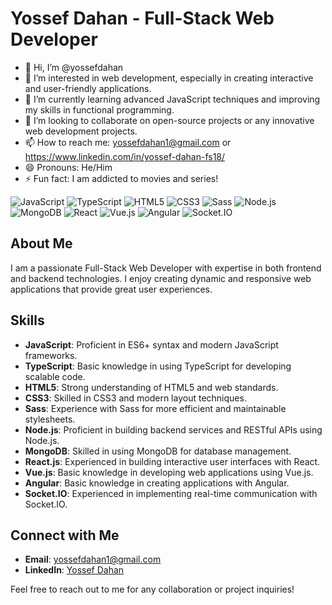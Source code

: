 <!---
yossefdahan/yossefdahan is a ✨ special ✨ repository because its `README.md` (this file) appears on your GitHub profile.
You can click the Preview link to take a look at your changes.
--->
# Yossef Dahan - Full-Stack Web Developer
- 👋 Hi, I’m @yossefdahan
- 👀 I’m interested in web development, especially in creating interactive and user-friendly applications.
- 🌱 I’m currently learning advanced JavaScript techniques and improving my skills in functional programming.
- 💞️ I’m looking to collaborate on open-source projects or any innovative web development projects.
- 📫 How to reach me: yossefdahan1@gmail.com or https://www.linkedin.com/in/yossef-dahan-fs18/
- 😄 Pronouns: He/Him
- ⚡ Fun fact: I am addicted to movies and series!

![JavaScript](https://img.shields.io/badge/JavaScript-F7DF1E?style=for-the-badge&logo=javascript&logoColor=black)
![TypeScript](https://img.shields.io/badge/TypeScript-007ACC?style=for-the-badge&logo=typescript&logoColor=white)
![HTML5](https://img.shields.io/badge/HTML5-E34F26?style=for-the-badge&logo=html5&logoColor=white)
![CSS3](https://img.shields.io/badge/CSS3-1572B6?style=for-the-badge&logo=css3&logoColor=white)
![Sass](https://img.shields.io/badge/Sass-CC6699?style=for-the-badge&logo=sass&logoColor=white)
![Node.js](https://img.shields.io/badge/Node.js-339933?style=for-the-badge&logo=nodedotjs&logoColor=white)
![MongoDB](https://img.shields.io/badge/MongoDB-47A248?style=for-the-badge&logo=mongodb&logoColor=white)
![React](https://img.shields.io/badge/React-61DAFB?style=for-the-badge&logo=react&logoColor=black)
![Vue.js](https://img.shields.io/badge/Vue.js-4FC08D?style=for-the-badge&logo=vue-dot-js&logoColor=white)
![Angular](https://img.shields.io/badge/Angular-DD0031?style=for-the-badge&logo=angular&logoColor=white)
![Socket.IO](https://img.shields.io/badge/Socket.IO-010101?style=for-the-badge&logo=socket.io&logoColor=white)

## About Me

I am a passionate Full-Stack Web Developer with expertise in both frontend and backend technologies. I enjoy creating dynamic and responsive web applications that provide great user experiences.

## Skills

- **JavaScript**: Proficient in ES6+ syntax and modern JavaScript frameworks.
- **TypeScript**: Basic knowledge in using TypeScript for developing scalable code.
- **HTML5**: Strong understanding of HTML5 and web standards.
- **CSS3**: Skilled in CSS3 and modern layout techniques.
- **Sass**: Experience with Sass for more efficient and maintainable stylesheets.
- **Node.js**: Proficient in building backend services and RESTful APIs using Node.js.
- **MongoDB**: Skilled in using MongoDB for database management.
- **React.js**: Experienced in building interactive user interfaces with React.
- **Vue.js**: Basic knowledge in developing web applications using Vue.js.
- **Angular**: Basic knowledge in creating applications with Angular.
- **Socket.IO**: Experienced in implementing real-time communication with Socket.IO.

## Connect with Me

- **Email**: [yossefdahan1@gmail.com](mailto:yossefdahan1@gmail.com)
- **LinkedIn**: [Yossef Dahan](https://www.linkedin.com/in/yossef-dahan-fs18/)

Feel free to reach out to me for any collaboration or project inquiries!
